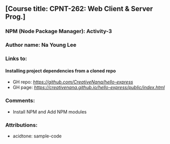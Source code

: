 ## [Course title: CPNT-262: Web Client & Server Prog.]

### NPM (Node Package Manager): Activity-3
### Author name: Na Young Lee

### Links to:
#### Installing project dependencies from a cloned repo
  + GH repo: *https://github.com/CreativeNana/hello-express*
  + GH page: *https://creativenana.github.io/hello-express/public/index.html*

### Comments: 
  + Install NPM and Add NPM modules
   
### Attributions: 
  + acidtone: sample-code
